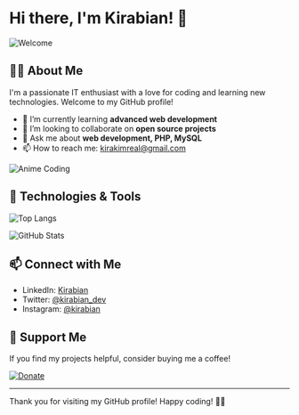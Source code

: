 # Hi there, I'm Kirabian! 👋

![Welcome](https://user-images.githubusercontent.com/20955511/199138068-0a7b7b75-a024-4f00-803f-30a19c5d1b2d.gif)

## 👨‍💻 About Me

I'm a passionate IT enthusiast with a love for coding and learning new technologies. Welcome to my GitHub profile!

- 🌱 I’m currently learning **advanced web development**
- 👯 I’m looking to collaborate on **open source projects**
- 💬 Ask me about **web development, PHP, MySQL**
- 📫 How to reach me: [kirakimreal@gmail.com](mailto:kirakimreal@gmail.com)

![Anime Coding](https://media.giphy.com/media/L1R1tvI9svkIWwpVYr/giphy.gif)

## 🔧 Technologies & Tools

![Top Langs](https://github-readme-stats.vercel.app/api/top-langs/?username=kirabian&layout=compact&theme=radical)

![GitHub Stats](https://github-readme-stats.vercel.app/api?username=kirabian&show_icons=true&theme=radical)

## 📫 Connect with Me

- LinkedIn: [Kirabian](https://www.linkedin.com/in/kirabian)
- Twitter: [@kirabian_dev](https://twitter.com/kirabian_dev)
- Instagram: [@kirabian](https://instagram.com/mcisreal_)

## 💖 Support Me

If you find my projects helpful, consider buying me a coffee!

[![Donate](https://img.shields.io/badge/Donate-PayPal-green.svg)](https://www.paypal.me/your-paypal-id)

---

Thank you for visiting my GitHub profile! Happy coding! 👨‍💻
